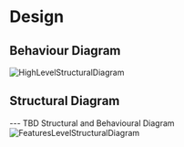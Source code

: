 # Design

## Behaviour Diagram

![HighLevelStructuralDiagram](https://user-images.githubusercontent.com/80394921/114744471-5a7af080-9d6b-11eb-9eea-a244baea7fe4.png)


## Structural Diagram 

--- TBD Structural and Behavioural Diagram
![FeaturesLevelStructuralDiagram](https://user-images.githubusercontent.com/80394921/114747162-29e88600-9d6e-11eb-9524-59b8e01f1f20.png)

